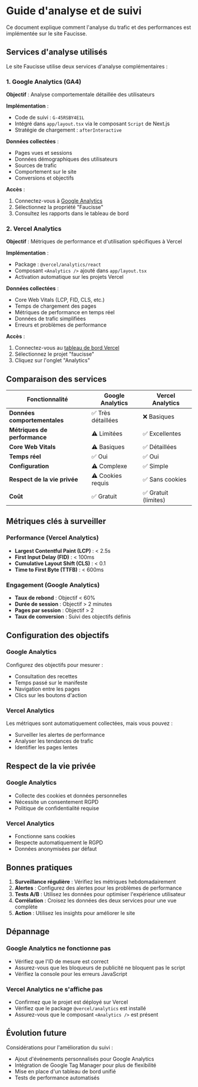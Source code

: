 # Guide d'analyse et de suivi

Ce document explique comment l'analyse du trafic et des performances est implémentée sur le site Faucisse.

## Services d'analyse utilisés

Le site Faucisse utilise deux services d'analyse complémentaires :

### 1. Google Analytics (GA4)

**Objectif** : Analyse comportementale détaillée des utilisateurs

**Implémentation** :
- Code de suivi : `G-45RSBY4E1L`
- Intégré dans `app/layout.tsx` via le composant `Script` de Next.js
- Stratégie de chargement : `afterInteractive`

**Données collectées** :
- Pages vues et sessions
- Données démographiques des utilisateurs
- Sources de trafic
- Comportement sur le site
- Conversions et objectifs

**Accès** :
1. Connectez-vous à [Google Analytics](https://analytics.google.com/)
2. Sélectionnez la propriété "Faucisse"
3. Consultez les rapports dans le tableau de bord

### 2. Vercel Analytics

**Objectif** : Métriques de performance et d'utilisation spécifiques à Vercel

**Implémentation** :
- Package : `@vercel/analytics/react`
- Composant `<Analytics />` ajouté dans `app/layout.tsx`
- Activation automatique sur les projets Vercel

**Données collectées** :
- Core Web Vitals (LCP, FID, CLS, etc.)
- Temps de chargement des pages
- Métriques de performance en temps réel
- Données de trafic simplifiées
- Erreurs et problèmes de performance

**Accès** :
1. Connectez-vous au [tableau de bord Vercel](https://vercel.com/dashboard)
2. Sélectionnez le projet "faucisse"
3. Cliquez sur l'onglet "Analytics"

## Comparaison des services

| Fonctionnalité | Google Analytics | Vercel Analytics |
|----------------|------------------|------------------|
| **Données comportementales** | ✅ Très détaillées | ❌ Basiques |
| **Métriques de performance** | ⚠️ Limitées | ✅ Excellentes |
| **Core Web Vitals** | ⚠️ Basiques | ✅ Détaillées |
| **Temps réel** | ✅ Oui | ✅ Oui |
| **Configuration** | ⚠️ Complexe | ✅ Simple |
| **Respect de la vie privée** | ⚠️ Cookies requis | ✅ Sans cookies |
| **Coût** | ✅ Gratuit | ✅ Gratuit (limites) |

## Métriques clés à surveiller

### Performance (Vercel Analytics)
- **Largest Contentful Paint (LCP)** : < 2.5s
- **First Input Delay (FID)** : < 100ms
- **Cumulative Layout Shift (CLS)** : < 0.1
- **Time to First Byte (TTFB)** : < 600ms

### Engagement (Google Analytics)
- **Taux de rebond** : Objectif < 60%
- **Durée de session** : Objectif > 2 minutes
- **Pages par session** : Objectif > 2
- **Taux de conversion** : Suivi des objectifs définis

## Configuration des objectifs

### Google Analytics
Configurez des objectifs pour mesurer :
- Consultation des recettes
- Temps passé sur le manifeste
- Navigation entre les pages
- Clics sur les boutons d'action

### Vercel Analytics
Les métriques sont automatiquement collectées, mais vous pouvez :
- Surveiller les alertes de performance
- Analyser les tendances de trafic
- Identifier les pages lentes

## Respect de la vie privée

### Google Analytics
- Collecte des cookies et données personnelles
- Nécessite un consentement RGPD
- Politique de confidentialité requise

### Vercel Analytics
- Fonctionne sans cookies
- Respecte automatiquement le RGPD
- Données anonymisées par défaut

## Bonnes pratiques

1. **Surveillance régulière** : Vérifiez les métriques hebdomadairement
2. **Alertes** : Configurez des alertes pour les problèmes de performance
3. **Tests A/B** : Utilisez les données pour optimiser l'expérience utilisateur
4. **Corrélation** : Croisez les données des deux services pour une vue complète
5. **Action** : Utilisez les insights pour améliorer le site

## Dépannage

### Google Analytics ne fonctionne pas
- Vérifiez que l'ID de mesure est correct
- Assurez-vous que les bloqueurs de publicité ne bloquent pas le script
- Vérifiez la console pour les erreurs JavaScript

### Vercel Analytics ne s'affiche pas
- Confirmez que le projet est déployé sur Vercel
- Vérifiez que le package `@vercel/analytics` est installé
- Assurez-vous que le composant `<Analytics />` est présent

## Évolution future

Considérations pour l'amélioration du suivi :
- Ajout d'événements personnalisés pour Google Analytics
- Intégration de Google Tag Manager pour plus de flexibilité
- Mise en place d'un tableau de bord unifié
- Tests de performance automatisés
